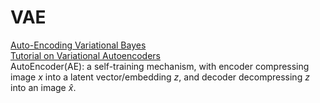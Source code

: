 # VAE
[Auto-Encoding Variational Bayes](http://web2.cs.columbia.edu/~blei/fogm/2018F/materials/KingmaWelling2013.pdf)  
[Tutorial on Variational Autoencoders](https://arxiv.org/pdf/1606.05908)  
AutoEncoder(AE): a self-training mechanism, with encoder compressing image $x$ into a latent vector/embedding $z$, and decoder decompressing $z$ into an image $\hat{x}$.

